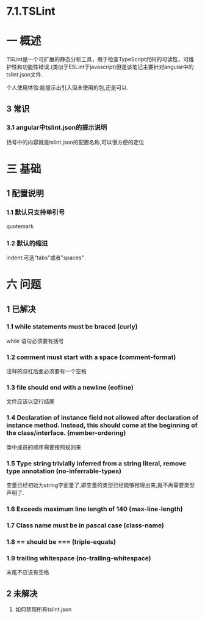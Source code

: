 # 7.1.TSLint

# 一 概述
TSLint是一个可扩展的静态分析工具，用于检查TypeScript代码的可读性，可维护性和功能性错误.(类似于ESLint于javascript)但是该笔记主要针对angular中的tslint.json文件.

个人使用体验:能提示出引入但未使用的包,还是可以.

## 3 常识
### 3.1 angular中tslint.json的提示说明
括号中的内容就是tslint.json的配置名称,可以很方便的定位

# 三 基础
## 1 配置说明
### 1.1 默认只支持单引号
quotemark

### 1.2 默认的缩进
indent:可选"tabs"或者"spaces"

# 六 问题
## 1 已解决
### 1.1 while statements must be braced (curly)
while 语句必须要有括号

### 1.2 comment must start with a space (comment-format)
注释的双杠后面必须要有一个空格

### 1.3 file should end with a newline (eofline)
文件应该以空行结尾

### 1.4 Declaration of instance field not allowed after declaration of instance method. Instead, this should come at the beginning of the class/interface. (member-ordering)
类中成员的顺序需要按照规则来

### 1.5 Type string trivially inferred from a string literal, remove type annotation (no-inferrable-types)
变量已经初始为string字面量了,即变量的类型已经能够推理出来,就不再需要类型声明了.

### 1.6 Exceeds maximum line length of 140 (max-line-length)

### 1.7 Class name must be in pascal case (class-name)
### 1.8 == should be === (triple-equals)

### 1.9 trailing whitespace (no-trailing-whitespace)
末尾不应该有空格

## 2 未解决
1. 如何禁用所有tslint.json